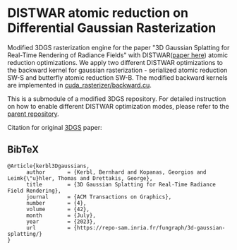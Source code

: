 # DISTWAR atomic reduction on Differential Gaussian Rasterization

Modified 3DGS rasterization engine for the paper "3D Gaussian Splatting for Real-Time Rendering of Radiance Fields" with DISTWAR([paper here](https://arxiv.org/abs/2401.05345)) atomic reduction optimizations. We apply two different DISTWAR optimizations to the backward kernel for gaussian rasterization - serialized atomic reduction SW-S and butterfly atomic reduction SW-B. The modified backward kernels are implemented in  [cuda_rasterizer/backward.cu](https://github.com/Accelsnow/diff-gaussian-rasterization-distwar/blob/04253792aad3ad348591332e62108f422cbb3bba/cuda_rasterizer/backward.cu). 

This is a submodule of a modified 3DGS repository. For detailed instruction on how to enable different DISTWAR optimization modes, please refer to the [parent repository](https://github.com/Accelsnow/gaussian-splatting-distwar).

Citation for original [3DGS](https://repo-sam.inria.fr/fungraph/3d-gaussian-splatting/) paper:
<section class="section" id="BibTeX">
  <div class="container is-max-desktop content">
    <h2 class="title">BibTeX</h2>
    <pre><code>@Article{kerbl3Dgaussians,
      author       = {Kerbl, Bernhard and Kopanas, Georgios and Leimk{\"u}hler, Thomas and Drettakis, George},
      title        = {3D Gaussian Splatting for Real-Time Radiance Field Rendering},
      journal      = {ACM Transactions on Graphics},
      number       = {4},
      volume       = {42},
      month        = {July},
      year         = {2023},
      url          = {https://repo-sam.inria.fr/fungraph/3d-gaussian-splatting/}
}</code></pre>
  </div>
</section>
